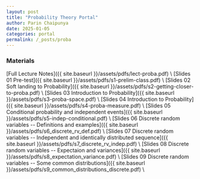 ```yaml
---
layout: post
title: "Probability Theory Portal"
author: Parin Chaipunya
date: 2025-01-05
categories: portal
permalink: /_posts/proba
---
```


<!-- Google tag (gtag.js) -->
<script async src="https://www.googletagmanager.com/gtag/js?id=G-YDJ2EH8F91"></script>
<script>
  window.dataLayer = window.dataLayer || [];
  function gtag(){dataLayer.push(arguments);}
  gtag('js', new Date());

  gtag('config', 'G-YDJ2EH8F91');
</script>

<!--![Linear-Transformation](/assets/images/smiley-gif-linalg.gif)-->

### Materials

[Full Lecture Notes]({{ site.baseurl }}/assets/pdfs/lect-proba.pdf) \\
[Slides 01 Pre-test]({{ site.baseurl }}/assets/pdfs/s1-prelim-class.pdf) \\
[Slides 02 Soft landing to Probability]({{ site.baseurl }}/assets/pdfs/s2-getting-closer-to-proba.pdf) \\
[Slides 03 Introduction to Probability]({{ site.baseurl }}/assets/pdfs/s3-proba-space.pdf) \\
[Slides 04 Introduction to Probability]({{ site.baseurl }}/assets/pdfs/s4-proba-measure.pdf) \\
[Slides 05 Conditional probability and independent events]({{ site.baseurl }}/assets/pdfs/s5-indep-conditional.pdf) \\
[Slides 06 Discrete random variables -- Definitions and examples]({{ site.baseurl }}/assets/pdfs/s6_discrete_rv_def.pdf) \\
[Slides 07 Discrete random variables -- Independent and identically distributed sequence]({{ site.baseurl }}/assets/pdfs/s7_discrete_rv_indep.pdf) \\
[Slides 08 Discrete random variables -- Expectaion and variances]({{ site.baseurl }}/assets/pdfs/s8_expectation_variance.pdf) \\
[Slides 09 Discrete random variables -- Some common distributions]({{ site.baseurl }}/assets/pdfs/s9_common_distributions_discrete.pdf) \\
<!-- [Slides 10 Continuous random variables -- Definitions and examples]() \\ -->
<!-- [Slides 11 Continuous random variables -- Expectation and variances]() \\ -->
<!-- [Slides 12 Continuous random variables -- Known distributions]() \\ -->
<!-- [Slides 13 Law of large numbers and Central limit theorem]() -->
